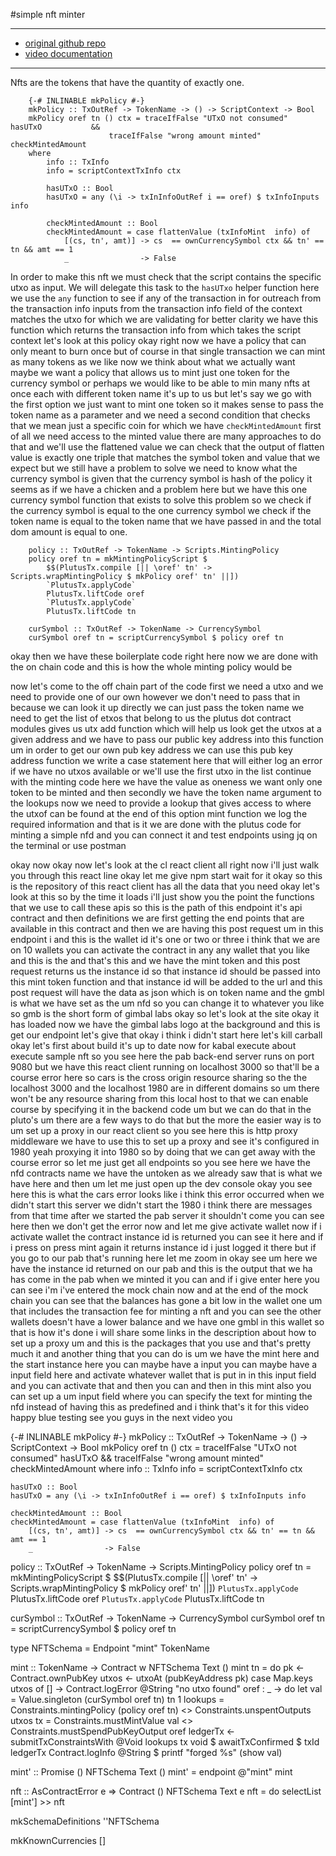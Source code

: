 #simple nft minter

---
- [original github repo](https://github.com/SamJeffrey8/simple-nft-minter)
- [video documentation](https://www.youtube.com/watch?v=NBf8nezLIaU&t=563s)
---

Nfts are the tokens that have the quantity of exactly one.


        {-# INLINABLE mkPolicy #-}
        mkPolicy :: TxOutRef -> TokenName -> () -> ScriptContext -> Bool
        mkPolicy oref tn () ctx = traceIfFalse "UTxO not consumed"   hasUTxO           &&
                          traceIfFalse "wrong amount minted" checkMintedAmount
        where
            info :: TxInfo
            info = scriptContextTxInfo ctx

            hasUTxO :: Bool
            hasUTxO = any (\i -> txInInfoOutRef i == oref) $ txInfoInputs info

            checkMintedAmount :: Bool
            checkMintedAmount = case flattenValue (txInfoMint  info) of
                [(cs, tn', amt)] -> cs  == ownCurrencySymbol ctx && tn' == tn && amt == 1
                _                -> False

In order to make this nft we must check that the script contains the specific utxo as input. 
We will delegate this task to the `hasUTxo` helper function here we use the `any` function to see if
any of the transaction in for outreach from the transaction info inputs from the transaction info
field of the context matches the utxo for which we are validating for better clarity we have this 
function which returns the transaction info from which takes the script context let's look at 
this policy okay right now we have a policy that can only meant to burn once but of course in 
that single transaction we can mint as many tokens as we like now we think about what we actually 
want maybe we want a policy that allows us to mint just one token for the currency symbol or perhaps 
we would like to be able to min many nfts at once each with different token name it's up to us
but let's say we go with the first option we just want to mint one token so it makes sense to pass 
the token name as a parameter and we need a second condition that checks that we mean just a specific 
coin for which we have `checkMintedAmount` first of all we need access to the minted value 
there are many approaches to do that and we'll use the flattened value we can check that the
output of flatten value is exactly one triple that matches the symbol token and value that
we expect but we still have a problem to solve we need to know what the currency symbol is given 
that the currency symbol is hash of the policy it seems as if we have a chicken and a problem
here but we have this one currency symbol function that exists to solve this problem so we check 
if the currency symbol is equal to the one currency symbol we check if the token name is equal to
the token name that we have passed in and the total dom amount is equal to one. 

        policy :: TxOutRef -> TokenName -> Scripts.MintingPolicy
        policy oref tn = mkMintingPolicyScript $
            $$(PlutusTx.compile [|| \oref' tn' -> Scripts.wrapMintingPolicy $ mkPolicy oref' tn' ||])
            `PlutusTx.applyCode`
            PlutusTx.liftCode oref
            `PlutusTx.applyCode`
            PlutusTx.liftCode tn

        curSymbol :: TxOutRef -> TokenName -> CurrencySymbol
        curSymbol oref tn = scriptCurrencySymbol $ policy oref tn
        


okay then we have 
these boilerplate code right here now we are done with the on chain code and this is how the whole
minting policy would be 



now let's come to the off chain part of the code first we need a utxo and 
we need to provide one of our own however we don't need to pass that in because we can look it up
directly we can just pass the token name we need to get the list of etxos that belong to us
the plutus dot contract modules gives us utx add function which will help us look get the 
utxos at a given address and we have to pass our public key address into this function um in order 
to get our own pub key address we can use this pub key address function we write a case statement 
here that will either log an error if we have no utxos available or we'll use the first utxo in the 
list continue with the minting code here we have the value as oneness we want only one token to be 
minted and then secondly we have the token name argument to the lookups now we need to provide a 
lookup that gives access to where the utxof can be found at the end of this option mint function
we log the required information and that is it we are done with the plutus code for minting a 
simple nfd and you can connect it and test endpoints using jq on the terminal or use
postman 




okay now okay now let's look at the cl react client all right now i'll just walk you 
through this react line okay let me give npm start wait for it okay so this is the repository
of this react client has all the data that you need okay let's look at this so by the time it 
loads i'll just show you the point the functions that we use to call these apis so this is the 
path of this endpoint it's api contract and then definitions we are first getting the
end points that are available in this contract and then we are having this post request
um in this endpoint i and this is the wallet id it's one or two or three i
think that we are on 10 wallets you can activate the contract in any any wallet
that you like and this is the and that's this and we have the mint token and this
post request returns us the instance id so that instance id should be passed into this
mint token function and that instance id will be added to the url and this post request
will have the data as json which is on token name and the gmbl is what we have set as the
um nfd so you can change it to whatever you like so gmb is the short form of gimbal labs
okay so let's look at the site okay it has loaded now we have the gimbal labs logo at the background 
and this is get our endpoint let's give that okay i think i didn't start here let's kill carball
okay let's first about build it's up to date now for kabal execute about execute sample nft so 
you see here the pab back-end server runs on port 9080 but we have this react client running on
localhost 3000 so that'll be a course error here so cars is the cross origin resource
sharing so the the localhost 3000 and the localhost 1980 are in different domains so
um there won't be any resource sharing from this local host to that we can enable course
by specifying it in the backend code um but we can do that in the pluto's um there are a 
few ways to do that but the more the easier way is to um set up a proxy in our react client
so you see here this is http proxy middleware we have to use this to set up a proxy
and see it's configured in 1980 yeah proxying it into 1980 so by doing that we can get away 
with the course error so let me just get all endpoints so you see here we have the nfd contracts 
name we have the untoken as we already saw that is what we have here and then um let me just 
open up the dev console okay you see here this is what the cars error looks like i think 
this error occurred when we didn't start this server we didn't start the 1980 i think there 
are messages from that time after we started the pab server it shouldn't come you can see here
then we don't get the error now and let me give activate wallet now if i activate wallet 
the contract instance id is returned you can see it here and if i press on press mint again 
it returns instance id i just logged it there but if you go to our pab that's running here
let me zoom in okay see um here we have the instance id returned on our pab and this is the
output that we ha has come in the pab when we minted it you can and if i give enter here
you can see i'm i've entered the mock chain now and at the end of the mock chain you can 
see that the balances has gone a bit low in the wallet one um that includes the transaction fee for
minting a nft and you can see the other wallets doesn't have a lower balance and we have one gmbl 
in this wallet so that is how it's done i will share some links in the description about how to
set up a proxy um and this is the packages that you use and that's pretty much it and another thing 
that you can do is um we have the mint here and the start instance here you can maybe have a
input you can maybe have a input field here and activate whatever wallet that is put
in in this input field and you can activate that and then you can and then in this mint
also you can set up a um input field where you can specify the text for minting the nfd
instead of having this as predefined and i think that's it for this video happy blue testing
see you guys in the next video you


{-# INLINABLE mkPolicy #-}
mkPolicy :: TxOutRef -> TokenName -> () -> ScriptContext -> Bool
mkPolicy oref tn () ctx = traceIfFalse "UTxO not consumed"   hasUTxO           &&
                          traceIfFalse "wrong amount minted" checkMintedAmount
  where
    info :: TxInfo
    info = scriptContextTxInfo ctx

    hasUTxO :: Bool
    hasUTxO = any (\i -> txInInfoOutRef i == oref) $ txInfoInputs info

    checkMintedAmount :: Bool
    checkMintedAmount = case flattenValue (txInfoMint  info) of
        [(cs, tn', amt)] -> cs  == ownCurrencySymbol ctx && tn' == tn && amt == 1
        _                -> False

policy :: TxOutRef -> TokenName -> Scripts.MintingPolicy
policy oref tn = mkMintingPolicyScript $
    $$(PlutusTx.compile [|| \oref' tn' -> Scripts.wrapMintingPolicy $ mkPolicy oref' tn' ||])
    `PlutusTx.applyCode`
    PlutusTx.liftCode oref
    `PlutusTx.applyCode`
    PlutusTx.liftCode tn

curSymbol :: TxOutRef -> TokenName -> CurrencySymbol
curSymbol oref tn = scriptCurrencySymbol $ policy oref tn

type NFTSchema = Endpoint "mint" TokenName

mint :: TokenName -> Contract w NFTSchema Text ()
mint tn = do
    pk    <- Contract.ownPubKey
    utxos <- utxoAt (pubKeyAddress pk)
    case Map.keys utxos of
        []       -> Contract.logError @String "no utxo found"
        oref : _ -> do
            let val     = Value.singleton (curSymbol oref tn) tn 1
                lookups = Constraints.mintingPolicy (policy oref tn) <> Constraints.unspentOutputs utxos
                tx      = Constraints.mustMintValue val <> Constraints.mustSpendPubKeyOutput oref
            ledgerTx <- submitTxConstraintsWith @Void lookups tx
            void $ awaitTxConfirmed $ txId ledgerTx
            Contract.logInfo @String $ printf "forged %s" (show val)

mint' :: Promise () NFTSchema Text ()
mint' = endpoint @"mint" mint

nft :: AsContractError e => Contract () NFTSchema Text e
nft = do
    selectList [mint'] >> nft

mkSchemaDefinitions ''NFTSchema

mkKnownCurrencies []

